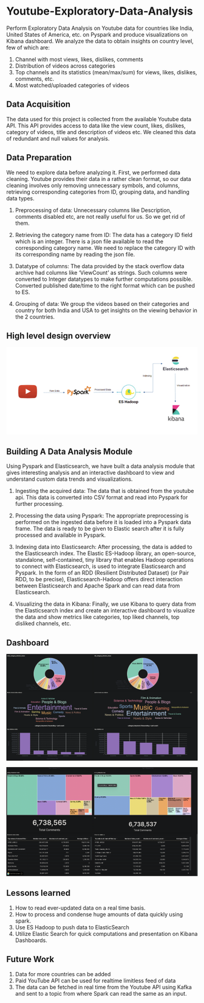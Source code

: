 # Youtube-Exploratory-Data-Analysis
Perform Exploratory Data Analysis on Youtube data for countries like India, United States of America, etc. on Pyspark and produce visualizations on Kibana dashboard. We analyze the data to obtain insights on country level, few of which are:

1) Channel with most views, likes, dislikes, comments
2) Distribution of videos across categories
3) Top channels and its statistics (mean/max/sum) for views, likes, dislikes, comments, etc.
4) Most watched/uploaded categories of videos

## Data Acquisition
The data used for this project is collected from the available Youtube data API. This API provides access to data like the view count, likes, dislikes, category of videos, title and description of videos etc. We cleaned this data of redundant and null values for analysis.

## Data Preparation

We need to explore data before analyzing it. First, we performed data cleaning. Youtube provides their data in a rather clean format, so our data cleaning involves only removing unnecessary symbols, and columns, retrieving corresponding categories from ID, grouping data, and handling data types.

1) Preprocessing of data: Unnecessary columns like Description, comments disabled etc, are not really useful for us. So we get rid of them. 

2) Retrieving the category name from ID: The data has a category ID field which is an integer. There is a json file available to read the corresponding category name. We need to replace the category ID with its corresponding name by reading the json file.

3) Datatype of columns: The data provided by the stack overflow data archive had columns like ‘ViewCount’ as strings. Such columns were converted to Integer datatypes to make further computations possible. Converted published date/time to the right format which can be pushed to ES.

4) Grouping of data: We group the videos based on their categories and country for both India and USA to get insights on the viewing behavior in the 2 countries.

## High level design overview

![diagram](https://github.com/n1khilmane/Youtube-Exploratory-Data-Analysis/blob/main/images/architecture.png)

## Building A Data Analysis Module

Using Pyspark and Elasticsearch, we have built a data analysis module that gives interesting analysis and an interactive dashboard to view and understand custom data trends and visualizations.

1. Ingesting the acquired data:
The data that is obtained from the youtube api. This data is converted into CSV format and read into Pyspark for further processing.

2. Processing the data using Pyspark:
The appropriate preprocessing is performed on the ingested data before it is loaded into a Pyspark data frame. The data is ready to be given to Elastic search after it is fully processed and available in Pyspark.

3. Indexing data into Elasticsearch:
After processing, the data is added to the Elasticsearch index. The Elastic ES-Hadoop library, an open-source, standalone, self-contained, tiny library that enables Hadoop operations to connect with Elasticsearch, is used to integrate Elasticsearch and Pyspark. In the form of an RDD (Resilient Distributed Dataset) (or Pair RDD, to be precise), Elasticsearch-Hadoop offers direct interaction between Elasticsearch and Apache Spark and can read data from Elasticsearch.

4. Visualizing the data in Kibana:
Finally, we use Kibana to query data from the Elasticsearch index and create an interactive dashboard to visualize the data and show metrics like categories, top liked channels, top disliked channels, etc.

## Dashboard

![diagram](https://github.com/n1khilmane/Youtube-Exploratory-Data-Analysis/blob/main/images/dashboard.png)

![diagram](https://github.com/n1khilmane/Youtube-Exploratory-Data-Analysis/blob/main/images/dashboard1.png)

## Lessons learned
1) How to read ever-updated data on a real time basis.
2) How to process and condense huge amounts of data quickly using spark.
3) Use ES Hadoop to push data to ElasticSearch
4) Utilize Elastic Search for quick computations and presentation on Kibana Dashboards.

## Future Work
1) Data for more countries can be added
2) Paid YouTube API can be used for realtime limitless feed of data
3) The data can be fetched in real time from the Youtube API using Kafka and sent to a topic from where Spark can read the same as an input.




